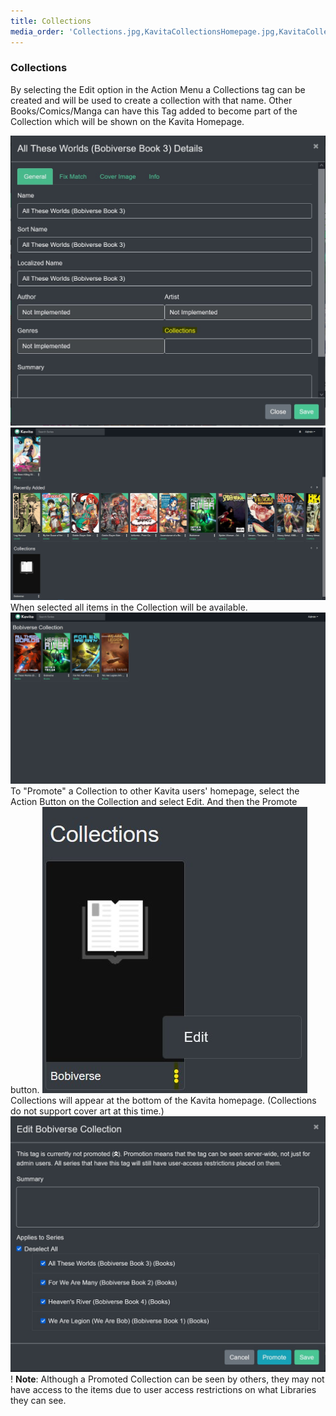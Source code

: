 ```yaml
---
title: Collections
media_order: 'Collections.jpg,KavitaCollectionsHomepage.jpg,KavitaCollectionActionSelect.jpg,KavitaCollectionSelected.jpg,KavitaCollectionPromotion2.jpg,KavitaCollectionsHomepageNew.jpg'
---
```


### Collections

By selecting the Edit option in the Action Menu a Collections tag can be created and will be used to create a collection with that name. Other Books/Comics/Manga can have this Tag added to become part of the Collection which will be shown on the Kavita Homepage.

![Collections](Collections.jpg "Collections")
![KavitaCollectionsHomepageNew](KavitaCollectionsHomepageNew.jpg "KavitaCollectionsHomepageNew")
When selected all items in the Collection will be available.
![KavitaCollectionSelected](KavitaCollectionSelected.jpg "KavitaCollectionSelected")
To "Promote" a Collection to other Kavita users' homepage, select the Action Button on the Collection and select Edit. And then the Promote button.
![KavitaCollectionActionSelect](KavitaCollectionActionSelect.jpg "KavitaCollectionActionSelect")
Collections will appear at the bottom of the Kavita homepage. (Collections do not support cover art at this time.) 
![KavitaCollectionPromotion2](KavitaCollectionPromotion2.jpg "KavitaCollectionPromotion2")
! **Note**: Although a Promoted Collection can be seen by others, they may not have access to the items due to user access restrictions on what Libraries they can see.